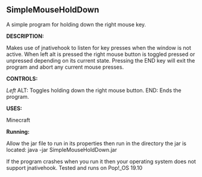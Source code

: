 ## SimpleMouseHoldDown
A simple program for holding down the right mouse key.

**DESCRIPTION:**

Makes use of jnativehook to listen for key presses when the window is not active.
When left alt is pressed the right mouse button is toggled pressed or unpressed depending on its current state. 
Pressing the END key will exit the program and abort any current mouse presses.

**CONTROLS:**

*Left* ALT: Toggles holding down the right mouse button.
END: Ends the program.

**USES:**

Minecraft

**Running:**

Allow the jar file to run in its properties then run in the directory the jar is located:
java -jar SimpleMouseHoldDown.jar

If the program crashes when you run it then your operating system does not support jnativehook.
Tested and runs on Pop!_OS 19.10
